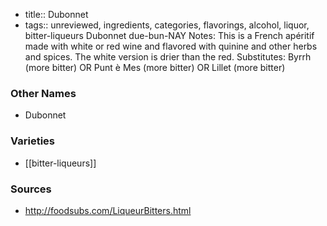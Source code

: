 - title:: Dubonnet
- tags:: unreviewed, ingredients, categories, flavorings, alcohol, liquor, bitter-liqueurs
Dubonnet due-bun-NAY Notes: This is a French apéritif made with white or red wine and flavored with quinine and other herbs and spices. The white version is drier than the red. Substitutes: Byrrh (more bitter) OR Punt è Mes (more bitter) OR Lillet (more bitter)

### Other Names

* Dubonnet

### Varieties

* [[bitter-liqueurs]]

### Sources
* http://foodsubs.com/LiqueurBitters.html
